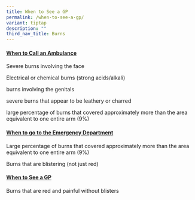 ```yaml
---
title: When to See a GP
permalink: /when-to-see-a-gp/
variant: tiptap
description: ""
third_nav_title: Burns
---
```

<h4><strong><u>When to Call an Ambulance</u></strong></h4>
<p></p>
<p>Severe burns involving the face</p>
<p></p>
<p>Electrical or chemical burns (strong acids/alkali)</p>
<p></p>
<p>burns involving the genitals</p>
<p></p>
<p>severe burns that appear to be leathery or charred</p>
<p></p>
<p>large percentage of burns that covered approximately more than the area
equivalent to one entire arm (9%)</p>
<p></p>
<h4><strong><u>When to go to the Emergency Department</u></strong></h4>
<p></p>
<p>Large percentage of burns that covered approximately more than the area
equivalent to one entire arm (9%)</p>
<p></p>
<p>Burns that are blistering (not just red)</p>
<p></p>
<h4><strong><u>When to See a GP</u></strong></h4>
<p></p>
<p>Burns that are red and painful without blisters</p>
<p></p>